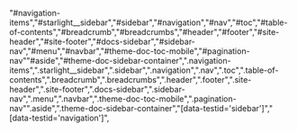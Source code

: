"#navigation-items","#starlight__sidebar","#sidebar","#navigation","#nav","#toc","#table-of-contents","#breadcrumb","#breadcrumbs","#header","#footer","#site-header","#site-footer","#docs-sidebar","#sidebar-nav","#menu","#navbar","#theme-doc-toc-mobile","#pagination-nav""#aside","#theme-doc-sidebar-container",".navigation-items",".starlight__sidebar",".sidebar",".navigation",".nav",".toc",".table-of-contents",".breadcrumb",".breadcrumbs",".header",".footer",".site-header",".site-footer",".docs-sidebar",".sidebar-nav",".menu",".navbar",".theme-doc-toc-mobile",".pagination-nav"".aside",".theme-doc-sidebar-container","[data-testid='sidebar']","[data-testid='navigation']",